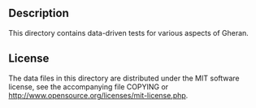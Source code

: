 Description
------------

This directory contains data-driven tests for various aspects of Gheran.

License
--------

The data files in this directory are distributed under the MIT software
license, see the accompanying file COPYING or
http://www.opensource.org/licenses/mit-license.php.

